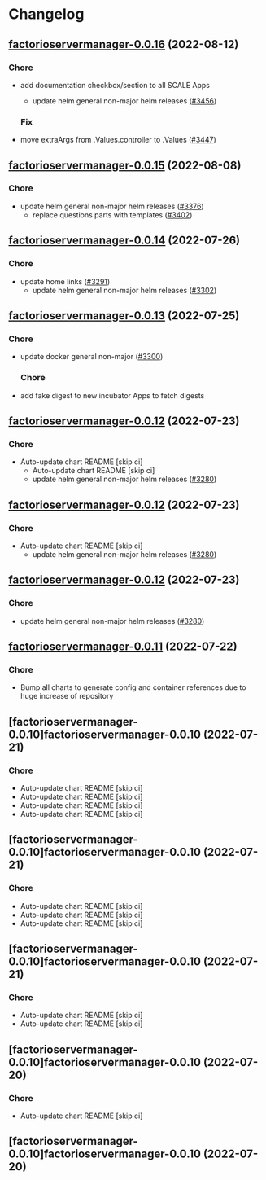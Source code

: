 # Changelog



## [factorioservermanager-0.0.16](https://github.com/truecharts/charts/compare/factorioservermanager-0.0.15...factorioservermanager-0.0.16) (2022-08-12)

### Chore

- add documentation checkbox/section to all SCALE Apps
  - update helm general non-major helm releases ([#3456](https://github.com/truecharts/charts/issues/3456))

  ### Fix

- move extraArgs from .Values.controller to .Values ([#3447](https://github.com/truecharts/charts/issues/3447))




## [factorioservermanager-0.0.15](https://github.com/truecharts/charts/compare/factorioservermanager-0.0.14...factorioservermanager-0.0.15) (2022-08-08)

### Chore

- update helm general non-major helm releases ([#3376](https://github.com/truecharts/charts/issues/3376))
  - replace questions parts with templates ([#3402](https://github.com/truecharts/charts/issues/3402))




## [factorioservermanager-0.0.14](https://github.com/truecharts/apps/compare/factorioservermanager-0.0.13...factorioservermanager-0.0.14) (2022-07-26)

### Chore

- update home links ([#3291](https://github.com/truecharts/apps/issues/3291))
  - update helm general non-major helm releases ([#3302](https://github.com/truecharts/apps/issues/3302))




## [factorioservermanager-0.0.13](https://github.com/truecharts/apps/compare/factorioservermanager-0.0.12...factorioservermanager-0.0.13) (2022-07-25)

### Chore

- update docker general non-major ([#3300](https://github.com/truecharts/apps/issues/3300))

  ### Chore

- add fake digest to new incubator Apps to fetch digests




## [factorioservermanager-0.0.12](https://github.com/truecharts/apps/compare/factorioservermanager-0.0.11...factorioservermanager-0.0.12) (2022-07-23)

### Chore

- Auto-update chart README [skip ci]
  - Auto-update chart README [skip ci]
  - update helm general non-major helm releases ([#3280](https://github.com/truecharts/apps/issues/3280))




## [factorioservermanager-0.0.12](https://github.com/truecharts/apps/compare/factorioservermanager-0.0.11...factorioservermanager-0.0.12) (2022-07-23)

### Chore

- Auto-update chart README [skip ci]
  - update helm general non-major helm releases ([#3280](https://github.com/truecharts/apps/issues/3280))




## [factorioservermanager-0.0.12](https://github.com/truecharts/apps/compare/factorioservermanager-0.0.11...factorioservermanager-0.0.12) (2022-07-23)

### Chore

- update helm general non-major helm releases ([#3280](https://github.com/truecharts/apps/issues/3280))




## [factorioservermanager-0.0.11](https://github.com/truecharts/apps/compare/factorioservermanager-0.0.10...factorioservermanager-0.0.11) (2022-07-22)

### Chore

- Bump all charts to generate config and container references due to huge increase of repository



## [factorioservermanager-0.0.10]factorioservermanager-0.0.10 (2022-07-21)

### Chore

- Auto-update chart README [skip ci]
- Auto-update chart README [skip ci]
- Auto-update chart README [skip ci]
- Auto-update chart README [skip ci]



## [factorioservermanager-0.0.10]factorioservermanager-0.0.10 (2022-07-21)

### Chore

- Auto-update chart README [skip ci]
- Auto-update chart README [skip ci]
- Auto-update chart README [skip ci]



## [factorioservermanager-0.0.10]factorioservermanager-0.0.10 (2022-07-21)

### Chore

- Auto-update chart README [skip ci]
- Auto-update chart README [skip ci]



## [factorioservermanager-0.0.10]factorioservermanager-0.0.10 (2022-07-20)

### Chore

- Auto-update chart README [skip ci]



## [factorioservermanager-0.0.10]factorioservermanager-0.0.10 (2022-07-20)
